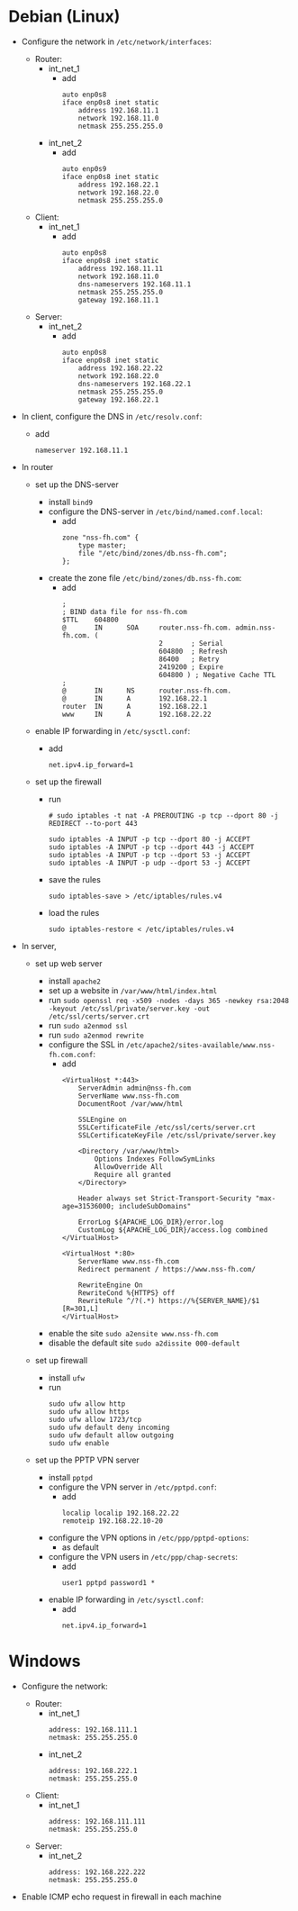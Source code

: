 # Debian (Linux)

-   Configure the network in `/etc/network/interfaces`:
    -   Router:
        -   int_net_1
            -   add
                ```
                auto enp0s8
                iface enp0s8 inet static
                    address 192.168.11.1
                    network 192.168.11.0
                    netmask 255.255.255.0
                ```
        -   int_net_2
            -   add
                ```
                auto enp0s9
                iface enp0s8 inet static
                    address 192.168.22.1
                    network 192.168.22.0
                    netmask 255.255.255.0
                ```
    -   Client:
        -   int_net_1
            -   add
                ```
                auto enp0s8
                iface enp0s8 inet static
                    address 192.168.11.11
                    network 192.168.11.0
                    dns-nameservers 192.168.11.1
                    netmask 255.255.255.0
                    gateway 192.168.11.1
                ```
    -   Server:
        -   int_net_2
            -   add
                ```
                auto enp0s8
                iface enp0s8 inet static
                    address 192.168.22.22
                    network 192.168.22.0
                    dns-nameservers 192.168.22.1
                    netmask 255.255.255.0
                    gateway 192.168.22.1
                ```

- In client, configure the DNS in `/etc/resolv.conf`:
    -   add
        ```
        nameserver 192.168.11.1
        ```

-   In router
    - set up the DNS-server
        - install ```bind9```
        - configure the DNS-server in `/etc/bind/named.conf.local`:
            - add
                ```
                zone "nss-fh.com" {
                    type master;
                    file "/etc/bind/zones/db.nss-fh.com";
                };
                ```
        - create the zone file `/etc/bind/zones/db.nss-fh.com`:
            - add
                ```
                ;
                ; BIND data file for nss-fh.com
                $TTL    604800
                @       IN      SOA     router.nss-fh.com. admin.nss-fh.com. (
                                        2       ; Serial
                                        604800  ; Refresh
                                        86400   ; Retry
                                        2419200 ; Expire
                                        604800 ) ; Negative Cache TTL
                ;
                @       IN      NS      router.nss-fh.com.
                @       IN      A       192.168.22.1
                router  IN      A       192.168.22.1
                www     IN      A       192.168.22.22
                ```

    - enable IP forwarding in `/etc/sysctl.conf`:
        -   add
            ```
            net.ipv4.ip_forward=1
            ```
    - set up the firewall
        - run
            ```
            # sudo iptables -t nat -A PREROUTING -p tcp --dport 80 -j REDIRECT --to-port 443

            sudo iptables -A INPUT -p tcp --dport 80 -j ACCEPT
            sudo iptables -A INPUT -p tcp --dport 443 -j ACCEPT
            sudo iptables -A INPUT -p tcp --dport 53 -j ACCEPT
            sudo iptables -A INPUT -p udp --dport 53 -j ACCEPT
            ```
        - save the rules
            ```
            sudo iptables-save > /etc/iptables/rules.v4
            ```
        - load the rules
            ```
            sudo iptables-restore < /etc/iptables/rules.v4
            ``` 

- In server, 
    - set up web server
        - install ```apache2```        
        - set up a website in ```/var/www/html/index.html```        
        - run ```sudo openssl req -x509 -nodes -days 365 -newkey rsa:2048 -keyout /etc/ssl/private/server.key -out /etc/ssl/certs/server.crt```        
        - run ```sudo a2enmod ssl```        
        - run ```sudo a2enmod rewrite```        
        - configure the SSL in ```/etc/apache2/sites-available/www.nss-fh.com.conf```:
            - add
                ```
                <VirtualHost *:443>
                    ServerAdmin admin@nss-fh.com
                    ServerName www.nss-fh.com
                    DocumentRoot /var/www/html

                    SSLEngine on
                    SSLCertificateFile /etc/ssl/certs/server.crt
                    SSLCertificateKeyFile /etc/ssl/private/server.key

                    <Directory /var/www/html>
                        Options Indexes FollowSymLinks
                        AllowOverride All
                        Require all granted
                    </Directory>

                    Header always set Strict-Transport-Security "max-age=31536000; includeSubDomains"

                    ErrorLog ${APACHE_LOG_DIR}/error.log
                    CustomLog ${APACHE_LOG_DIR}/access.log combined
                </VirtualHost>

                <VirtualHost *:80>
                    ServerName www.nss-fh.com
                    Redirect permanent / https://www.nss-fh.com/

                    RewriteEngine On
                    RewriteCond %{HTTPS} off
                    RewriteRule ^/?(.*) https://%{SERVER_NAME}/$1 [R=301,L]
                </VirtualHost>
                ```
        - enable the site ```sudo a2ensite www.nss-fh.com```
        - disable the default site ```sudo a2dissite 000-default```

    - set up firewall
        - install ```ufw```
        - run 
            ```
            sudo ufw allow http 
            sudo ufw allow https
            sudo ufw allow 1723/tcp
            sudo ufw default deny incoming
            sudo ufw default allow outgoing
            sudo ufw enable
            ```
    - set up the PPTP VPN server
        - install ```pptpd```
        - configure the VPN server in ```/etc/pptpd.conf```:
            - add
                ```
                localip localip 192.168.22.22
                remoteip 192.168.22.10-20
                ```
        - configure the VPN options in ```/etc/ppp/pptpd-options```:
            - as default
        - configure the VPN users in ```/etc/ppp/chap-secrets```:
            - add
                ```
                user1 pptpd password1 *
                ```
        - enable IP forwarding in ```/etc/sysctl.conf```:
            - add
                ```
                net.ipv4.ip_forward=1
                ```


# Windows

-   Configure the network:

    -   Router:
        -   int_net_1
            ```
            address: 192.168.111.1
            netmask: 255.255.255.0
            ```
        -   int_net_2
            ```
            address: 192.168.222.1
            netmask: 255.255.255.0
            ```
    -   Client:
        -   int_net_1
            ```
            address: 192.168.111.111
            netmask: 255.255.255.0
            ```
    -   Server:
        -   int_net_2
            ```
            address: 192.168.222.222
            netmask: 255.255.255.0
            ```

-   Enable ICMP echo request in firewall in each machine
